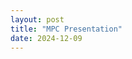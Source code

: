 ```yaml
---
layout: post
title: "MPC Presentation"
date: 2024-12-09
---
```


<a href="pdfs/Ryan_Mauery_final_paper.pdf" class="image fit"><img src="images/marr_pic.jpg" alt=""></a>

